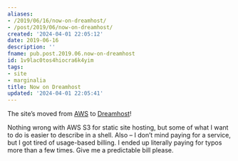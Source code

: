 ```yaml
---
aliases:
- /2019/06/16/now-on-dreamhost/
- /post/2019/06/now-on-dreamhost/
created: '2024-04-01 22:05:12'
date: 2019-06-16
description: ''
fname: pub.post.2019.06.now-on-dreamhost
id: 1v9lac0tos4hiocra6k4yim
tags:
- site
- marginalia
title: Now on Dreamhost
updated: '2024-04-01 22:05:41'
---
```


The site’s moved from [AWS](https://aws.amazon.com) to [Dreamhost](https://dreamhost.com)!

Nothing wrong with AWS S3 for static site hosting, but some of what I want to do is easier to describe in a shell. Also – I don’t mind paying for a service, but I got tired of usage-based billing. I ended up literally paying for typos more than a few times. Give me a predictable bill please.